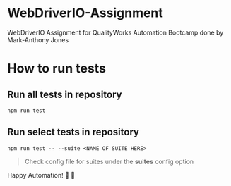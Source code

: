 # WebDriverIO-Assignment
WebDriverIO Assignment for QualityWorks Automation Bootcamp done by Mark-Anthony Jones

# How to run tests

## Run all tests in repository

`npm run test` 

## Run select tests in repository

`npm run test -- --suite <NAME OF SUITE HERE>`

> Check config file for suites under the **suites** config option

Happy Automation! :confetti_ball: :confetti_ball:
